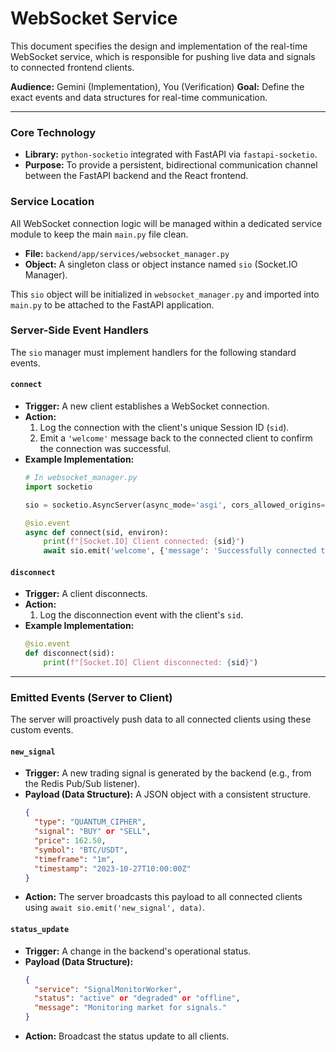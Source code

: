 # WebSocket Service

This document specifies the design and implementation of the real-time WebSocket service, which is responsible for pushing live data and signals to connected frontend clients.

**Audience:** Gemini (Implementation), You (Verification)
**Goal:** Define the exact events and data structures for real-time communication.

---

### Core Technology

*   **Library:** `python-socketio` integrated with FastAPI via `fastapi-socketio`.
*   **Purpose:** To provide a persistent, bidirectional communication channel between the FastAPI backend and the React frontend.

### Service Location

All WebSocket connection logic will be managed within a dedicated service module to keep the main `main.py` file clean.

*   **File:** `backend/app/services/websocket_manager.py`
*   **Object:** A singleton class or object instance named `sio` (Socket.IO Manager).

This `sio` object will be initialized in `websocket_manager.py` and imported into `main.py` to be attached to the FastAPI application.

### Server-Side Event Handlers

The `sio` manager must implement handlers for the following standard events.

#### `connect`

*   **Trigger:** A new client establishes a WebSocket connection.
*   **Action:**
    1.  Log the connection with the client's unique Session ID (`sid`).
    2.  Emit a `'welcome'` message back to the connected client to confirm the connection was successful.
*   **Example Implementation:**
    ```python
    # In websocket_manager.py
    import socketio

    sio = socketio.AsyncServer(async_mode='asgi', cors_allowed_origins='*')

    @sio.event
    async def connect(sid, environ):
        print(f"[Socket.IO] Client connected: {sid}")
        await sio.emit('welcome', {'message': 'Successfully connected to Quantum Trader Pro real-time feed.'}, to=sid)
    ```

#### `disconnect`

*   **Trigger:** A client disconnects.
*   **Action:**
    1.  Log the disconnection event with the client's `sid`.
*   **Example Implementation:**
    ```python
    @sio.event
    def disconnect(sid):
        print(f"[Socket.IO] Client disconnected: {sid}")
    ```

---

### Emitted Events (Server to Client)

The server will proactively push data to all connected clients using these custom events.

#### `new_signal`

*   **Trigger:** A new trading signal is generated by the backend (e.g., from the Redis Pub/Sub listener).
*   **Payload (Data Structure):** A JSON object with a consistent structure.
    ```json
    {
      "type": "QUANTUM_CIPHER",
      "signal": "BUY" or "SELL",
      "price": 162.50,
      "symbol": "BTC/USDT",
      "timeframe": "1m",
      "timestamp": "2023-10-27T10:00:00Z"
    }
    ```
*   **Action:** The server broadcasts this payload to all connected clients using `await sio.emit('new_signal', data)`.

#### `status_update`

*   **Trigger:** A change in the backend's operational status.
*   **Payload (Data Structure):**
    ```json
    {
      "service": "SignalMonitorWorker",
      "status": "active" or "degraded" or "offline",
      "message": "Monitoring market for signals."
    }
    ```
*   **Action:** Broadcast the status update to all clients.
